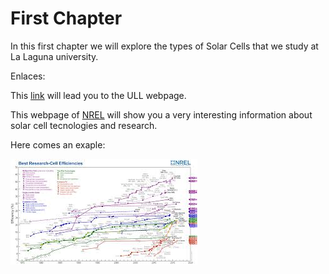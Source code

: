 # First Chapter

In this first chapter we will explore the types of Solar Cells that we study at La Laguna university.

Enlaces:

This [link](http://www.ull.es/  "ULL") will lead you to the ULL webpage.

This webpage of [NREL](http://www.nrel.gov/analysis/data_resources.html) will show you a very interesting information about solar cell tecnologies and research.

Here comes an exaple:

![](/assets/efficiency.jpg)